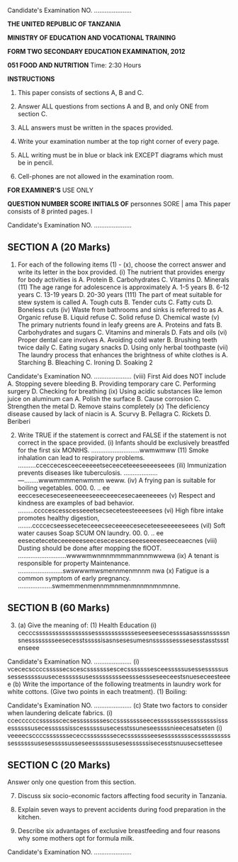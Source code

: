 Candidate's Examination NO. .....................

**THE UNITED REPUBLIC OF TANZANIA**

**MINISTRY OF EDUCATION AND VOCATIONAL TRAINING**

**FORM TWO SECONDARY EDUCATION EXAMINATION, 2012**

**051 FOOD AND NUTRITION**
Time: 2:30 Hours

**INSTRUCTIONS**

1. This paper consists of sections A, B and C.

2. Answer ALL questions from sections A and B,
and only ONE from section C.

3. ALL answers must be written in the spaces provided.

4. Write your examination number at the top right corner of every page.

5. ALL writing must be in blue or black ink EXCEPT
diagrams which must be in pencil.

6. Cell-phones are not allowed in the examination room.

**FOR EXAMINER'S**
USE ONLY

**QUESTION NUMBER SCORE INITIALS OF**
personnes SORE | ama
This paper consists of 8 printed pages.
l

Candidate's Examination NO. .....................

## SECTION A (20 Marks)

1. For each of the following items (1) - (x), choose the correct answer and write its letter in the box provided.
(i) The nutrient that provides energy for body activities is
A. Protein
B. Carbohydrates
C. Vitamins
D. Minerals
(11) The age range for adolescence is approximately
A. 1-5 years
B. 6-12 years
C. 13-19 years
D. 20-30 years
(111) The part of meat suitable for stew system is called
A. Tough cuts
B. Tender cuts
C. Fatty cuts
D. Boneless cuts
(iv) Waste from bathrooms and sinks is referred to as
A. Organic refuse
B. Liquid refuse
C. Solid refuse
D. Chemical waste
(v) The primary nutrients found in leafy greens are
A. Proteins and fats
B. Carbohydrates and sugars
C. Vitamins and minerals
D. Fats and oils
(vi) Proper dental care involves
A. Avoiding cold water
B. Brushing teeth twice daily
C. Eating sugary snacks
D. Using only herbal toothpaste
(vii) The laundry process that enhances the brightness of white clothes is
A. Starching
B. Bleaching
C. Ironing
D. Soaking
2

Candidate's Examination NO. .....................
(viii) First Aid does NOT include
A. Stopping severe bleeding
B. Providing temporary care
C. Performing surgery
D. Checking for breathing
(ix) Using acidic substances like lemon juice on aluminum can
A. Polish the surface
B. Cause corrosion
C. Strengthen the metal
D. Remove stains completely
(x) The deficiency disease caused by lack of niacin is
A. Scurvy
B. Pellagra
C. Rickets
D. Beriberi

2. Write TRUE if the statement is correct and FALSE if the statement is not correct in the space provided.
(i) Infants should be exclusively breastfed for the first six MONtHS. ...........................wwmwmww
(11) Smoke inhalation can lead to respiratory problems. ..........cceccecesceeceeeeetseceeceteeeseeeeseees
(ili) Immunization prevents diseases like tuberculosis. ...................—........wwwmmmmenwmmm weww.
(iv) A frying pan is suitable for boiling vegetables. 000. 0. .. ee eecceseceseceseeneeeseeeceeecesecaeeneeees
(v) Respect and kindness are examples of bad behavior. .........ccccescesscesseeetsecseceteesteeeesees
(vi) High fibre intake promotes healthy digestion, ........ccccecseesseceteceeecseceeeeceseceteeseeeeeseees
(vil) Soft water causes Soap SCUM ON laundry. 00. 0. .. ee eeseceteceteceeeeeeseeceseceseceseeeseeeeeseeceaecnes
(viii) Dusting should be done after mopping the flOOT. ...........................wwwwmwnmnmmmmanmnmwwewa
(ix) A tenant is responsible for property Maintenance. .........................swswwwmwsmennmenmnnm nwa
(x) Fatigue is a common symptom of early pregnancy. ...................swmemmenmennmmnmenmnnmnmnmnne.

## SECTION B (60 Marks)

3. (a) Give the meaning of:
(1) Health Education
(i) cecccsssssssssssssssssesssssssssssseseeseesecessssasasssnsssssnsnesssssssseesecesstsssssisasnsesesumesnssssssesssesesstasstssstenseee

Candidate's Examination NO. .....................
(i) vcececsccccsssssecscescsssssssescecsssssssesceesssssusessesssssussessesssssuusecessssssusessssssssseesssessseseeceestsnueseceesteeee
(b) Write the importance of the following treatments in laundry work for white cottons.
(Give two points in each treatment).
(1) Boiling:

Candidate's Examination NO. .....................
(c) State two factors to consider when laundering delicate fabrics.
(i) cceccccccsssssscecsessssssssesccsssssssseecessssssssesssssssssisssessssssusecessssssisscessssssusecesstssuneseessssnieecesatseten
(i) veeeecsccccsssssssececcssssssssececssssssseesesssssssscesssssssssssessssssusesesssssusseseessssssusesessssssisecesstsnuusecsettesee

## SECTION C (20 Marks)
Answer only one question from this section.

7. Discuss six socio-economic factors affecting food security in Tanzania.

8. Explain seven ways to prevent accidents during food preparation in the kitchen.

9. Describe six advantages of exclusive breastfeeding and four reasons why some mothers opt for formula milk.

Candidate's Examination NO. .....................